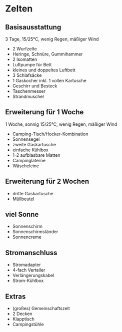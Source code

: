 # Zelten

## Basisausstattung

3 Tage, 15/25°C, wenig Regen, mäßiger Wind

- 2 Wurfzelte
- Heringe, Schnüre, Gummihammer
- 2 Isomatten
- Luftpumpe für Bett
- kleines und doppeltes Luftbett
- 3 Schlafsäcke
- 1 Gaskocher inkl. 1 vollen Kartusche
- Geschirr und Besteck
- Taschenmesser
- Strandmuschel

## Erweiterung für 1 Woche

1 Woche, sonnig 15/25°C, wenig Regen, mäßiger Wind

- Camping-Tisch/Hocker-Kombination
- Sonnensegel
- zweite Gaskartusche
- einfache Kühlbox
- 1-2 aufblasbare Matten
- Campinglaterne
- Wäscheleine

## Erweiterung für 2 Wochen

- dritte Gaskartusche
- Müllbeutel

## viel Sonne

- Sonnenschirm
- Sonnenschirmständer
- Sonnencreme

## Stromanschluss

- Stromadapter
- 4-fach Verteiler
- Verlängerungskabel
- Strom-Kühlbox

## Extras

- (großes) Gemeinschaftszelt
- 2 Decken
- Klapptisch
- Campingstühle
